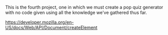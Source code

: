 This is the fourth project, one in which we must create a pop quiz generator with no code given using all the knowledge we've gathered thus far.

https://developer.mozilla.org/en-US/docs/Web/API/Document/createElement